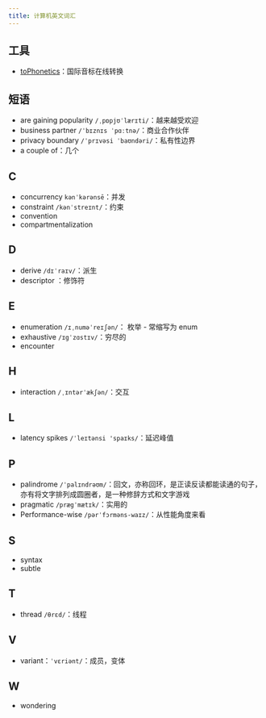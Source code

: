 ```yaml
---
title: 计算机英文词汇
---
```


## 工具

- [toPhonetics](https://tophonetics.com/zh/)：国际音标在线转换

## 短语

- are gaining popularity `/ˌpɒpjʊˈlærɪti/`：越来越受欢迎
- business partner `/ˈbɪznɪs ˈpɑːtnə/`：商业合作伙伴
- privacy boundary `/ˈprɪvəsi ˈbaʊndəri/`：私有性边界
- a couple of：几个

## C

- concurrency `kənˈkərənsē`：并发
- constraint `/kənˈstreɪnt/`：约束
- convention
- compartmentalization

## D

- derive `/dɪˈraɪv/`：派生
- descriptor ：修饰符

## E

- enumeration `/ɪˌnuməˈreɪʃən/`： 枚举 - 常缩写为 enum
- exhaustive `/ɪgˈzɑstɪv/`：穷尽的
- encounter

## H

- interaction `/ˌɪntərˈækʃən/`：交互

## L

- latency spikes `/ˈleɪtənsi 'spaɪks/`：延迟峰值

## P

- palindrome `/ˈpalɪndrəʊm/`：回文，亦称回环，是正读反读都能读通的句子，亦有将文字排列成圆圈者，是一种修辞方式和文字游戏
- pragmatic `/prægˈmætɪk/`：实用的
- Performance-wise `/pərˈfɔrməns-waɪz/`：从性能角度来看

## S

- syntax
- subtle

## T

- thread `/θrɛd/`：线程

## V

- variant：`ˈvɛriənt/`：成员，变体

## W

- wondering
